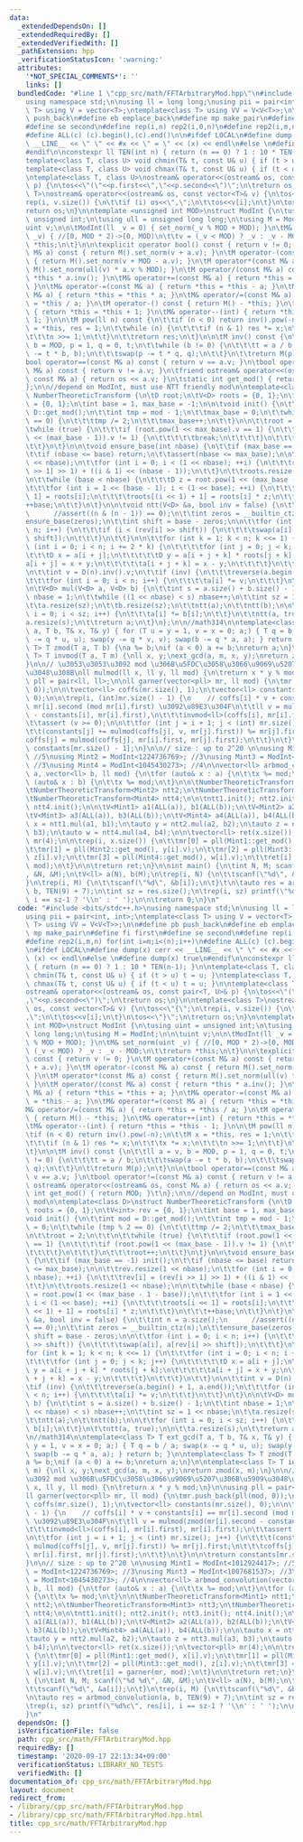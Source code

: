 ```yaml
---
data:
  _extendedDependsOn: []
  _extendedRequiredBy: []
  _extendedVerifiedWith: []
  _pathExtension: hpp
  _verificationStatusIcon: ':warning:'
  attributes:
    '*NOT_SPECIAL_COMMENTS*': ''
    links: []
  bundledCode: "#line 1 \"cpp_src/math/FFTArbitraryMod.hpp\"\n#include <bits/stdc++.h>\n\
    using namespace std;\n\nusing ll = long long;\nusing pii = pair<int, int>;\ntemplate<class\
    \ T> using V = vector<T>;\ntemplate<class T> using VV = V<V<T>>;\n\n#define pb\
    \ push_back\n#define eb emplace_back\n#define mp make_pair\n#define fi first\n\
    #define se second\n#define rep(i,n) rep2(i,0,n)\n#define rep2(i,m,n) for(int i=m;i<(n);i++)\n\
    #define ALL(c) (c).begin(),(c).end()\n\n#ifdef LOCAL\n#define dump(x) cerr <<\
    \ __LINE__ << \" \" << #x << \" = \" << (x) << endl\n#else \n#define dump(x) true\n\
    #endif\n\nconstexpr ll TEN(int n) { return (n == 0) ? 1 : 10 * TEN(n-1); }\n\n\
    template<class T, class U> void chmin(T& t, const U& u) { if (t > u) t = u; }\n\
    template<class T, class U> void chmax(T& t, const U& u) { if (t < u) t = u; }\n\
    \ntemplate<class T, class U>\nostream& operator<<(ostream& os, const pair<T, U>&\
    \ p) {\n\tos<<\"(\"<<p.first<<\",\"<<p.second<<\")\";\n\treturn os;\n}\n\ntemplate<class\
    \ T>\nostream& operator<<(ostream& os, const vector<T>& v) {\n\tos<<\"{\";\n\t\
    rep(i, v.size()) {\n\t\tif (i) os<<\",\";\n\t\tos<<v[i];\n\t}\n\tos<<\"}\";\n\t\
    return os;\n}\n\ntemplate <unsigned int MOD>\nstruct ModInt {\n\tusing uint =\
    \ unsigned int;\n\tusing ull = unsigned long long;\n\tusing M = ModInt;\n\n\t\
    uint v;\n\n\tModInt(ll _v = 0) { set_norm(_v % MOD + MOD); }\n\tM& set_norm(uint\
    \ _v) { //[0, MOD * 2)->[0, MOD)\n\t\tv = (_v < MOD) ? _v : _v - MOD;\n\t\treturn\
    \ *this;\n\t}\n\n\texplicit operator bool() const { return v != 0; }\n\tM operator+(const\
    \ M& a) const { return M().set_norm(v + a.v); }\n\tM operator-(const M& a) const\
    \ { return M().set_norm(v + MOD - a.v); }\n\tM operator*(const M& a) const { return\
    \ M().set_norm(ull(v) * a.v % MOD); }\n\tM operator/(const M& a) const { return\
    \ *this * a.inv(); }\n\tM& operator+=(const M& a) { return *this = *this + a;\
    \ }\n\tM& operator-=(const M& a) { return *this = *this - a; }\n\tM& operator*=(const\
    \ M& a) { return *this = *this * a; }\n\tM& operator/=(const M& a) { return *this\
    \ = *this / a; }\n\tM operator-() const { return M() - *this; }\n\tM& operator++(int)\
    \ { return *this = *this + 1; }\n\tM& operator--(int) { return *this = *this -\
    \ 1; }\n\n\tM pow(ll n) const {\n\t\tif (n < 0) return inv().pow(-n);\n\t\tM x\
    \ = *this, res = 1;\n\t\twhile (n) {\n\t\t\tif (n & 1) res *= x;\n\t\t\tx *= x;\n\
    \t\t\tn >>= 1;\n\t\t}\n\t\treturn res;\n\t}\n\n\tM inv() const {\n\t\tll a = v,\
    \ b = MOD, p = 1, q = 0, t;\n\t\twhile (b != 0) {\n\t\t\tt = a / b;\n\t\t\tswap(a\
    \ -= t * b, b);\n\t\t\tswap(p -= t * q, q);\n\t\t}\n\t\treturn M(p);\n\t}\n\n\t\
    bool operator==(const M& a) const { return v == a.v; }\n\tbool operator!=(const\
    \ M& a) const { return v != a.v; }\n\tfriend ostream& operator<<(ostream& os,\
    \ const M& a) { return os << a.v; }\n\tstatic int get_mod() { return MOD; }\t\n\
    };\n\n//depend on ModInt, must use NTT friendly mod\n\ntemplate<class D>\nstruct\
    \ NumberTheoreticTransform {\n\tD root;\n\tV<D> roots = {0, 1};\n\tV<int> rev\
    \ = {0, 1};\n\tint base = 1, max_base = -1;\n\n\tvoid init() {\n\t\tint mod =\
    \ D::get_mod();\n\t\tint tmp = mod - 1;\n\t\tmax_base = 0;\n\t\twhile (tmp % 2\
    \ == 0) {\n\t\t\ttmp /= 2;\n\t\t\tmax_base++;\n\t\t}\n\n\t\troot = 2;\n\t\t\n\t\
    \twhile (true) {\n\t\t\tif (root.pow(1 << max_base).v == 1) {\n\t\t\t\tif (root.pow(1\
    \ << (max_base - 1)).v != 1) {\n\t\t\t\t\tbreak;\n\t\t\t\t}\n\t\t\t}\n\t\t\troot++;\n\
    \t\t}\n\t}\n\n\tvoid ensure_base(int nbase) {\n\t\tif (max_base == -1) init();\n\
    \t\tif (nbase <= base) return;\n\t\tassert(nbase <= max_base);\n\n\t\trev.resize(1\
    \ << nbase);\n\t\tfor (int i = 0; i < (1 << nbase); ++i) {\n\t\t\trev[i] = (rev[i\
    \ >> 1] >> 1) + ((i & 1) << (nbase - 1));\n\t\t}\n\t\troots.resize(1 << nbase);\n\
    \n\t\twhile (base < nbase) {\n\t\t\tD z = root.pow(1 << (max_base - 1 - base));\n\
    \t\t\tfor (int i = 1 << (base - 1); i < (1 << base); ++i) {\n\t\t\t\troots[i <<\
    \ 1] = roots[i];\n\t\t\t\troots[(i << 1) + 1] = roots[i] * z;\n\t\t\t}\n\t\t\t\
    ++base;\n\t\t}\n\t}\n\n\tvoid ntt(V<D> &a, bool inv = false) {\n\t\tint n = a.size();\n\
    \      //assert((n & (n - 1)) == 0);\n\t\tint zeros = __builtin_ctz(n);\n\t\t\
    ensure_base(zeros);\n\t\tint shift = base - zeros;\n\n\t\tfor (int i = 0; i <\
    \ n; i++) {\n\t\t\tif (i < (rev[i] >> shift)) {\n\t\t\t\tswap(a[i], a[rev[i] >>\
    \ shift]);\n\t\t\t}\n\t\t}\n\n\t\tfor (int k = 1; k < n; k <<= 1) {\n\t\t\tfor\
    \ (int i = 0; i < n; i += 2 * k) {\n\t\t\t\tfor (int j = 0; j < k; j++) {\n\t\t\
    \t\t\tD x = a[i + j];\n\t\t\t\t\tD y = a[i + j + k] * roots[j + k];\n\t\t\t\t\t\
    a[i + j] = x + y;\n\t\t\t\t\ta[i + j + k] = x - y;\n\t\t\t\t}\n\t\t\t}\n\t\t}\n\
    \n\t\tint v = D(n).inv().v;\n\t\tif (inv) {\n\t\t\treverse(a.begin() + 1, a.end());\n\
    \t\t\tfor (int i = 0; i < n; i++) {\n\t\t\t\ta[i] *= v;\n\t\t\t}\n\t\t}\n\t}\n\
    \n\tV<D> mul(V<D> a, V<D> b) {\n\t\tint s = a.size() + b.size() - 1;\n\t\tint\
    \ nbase = 1;\n\t\twhile ((1 << nbase) < s) nbase++;\n\t\tint sz = 1 << nbase;\n\
    \t\ta.resize(sz);\n\t\tb.resize(sz);\n\t\tntt(a);\n\t\tntt(b);\n\n\t\tfor (int\
    \ i = 0; i < sz; i++) {\n\t\t\ta[i] *= b[i];\n\t\t}\n\t\tntt(a, true);\n\n\t\t\
    a.resize(s);\n\t\treturn a;\n\t}\n};\n\n//math314\n\ntemplate<class T> T ext_gcd(T\
    \ a, T b, T& x, T& y) { for (T u = y = 1, v = x = 0; a;) { T q = b / a; swap(x\
    \ -= q * u, u); swap(y -= q * v, v); swap(b -= q * a, a); } return b; }\n\ntemplate<class\
    \ T> T zmod(T a, T b) {\na %= b;\nif (a < 0) a += b;\nreturn a;\n}\n\ntemplate<class\
    \ T> T invmod(T a, T m) {\nll x, y;\next_gcd(a, m, x, y);\nreturn zmod(x, m);\n\
    }\n\n// \u3053\u3053\u3092 mod \u306B\u5FDC\u3058\u3066\u9069\u5207\u306B\u5909\
    \u3048\u308B\nll mulmod(ll x, ll y, ll mod) {\n\treturn x * y % mod;\n}\n\nusing\
    \ pll = pair<ll, ll>;\n\nll garner(vector<pll> mr, ll mod) {\n\tmr.push_back(pll(mod,\
    \ 0));\n\n\tvector<ll> coffs(mr.size(), 1);\n\tvector<ll> constants(mr.size(),\
    \ 0);\n\n\trep(i, (int)mr.size() - 1) {\n    // coffs[i] * v + constants[i] ==\
    \ mr[i].second (mod mr[i].first) \u3092\u89E3\u304F\n\t\tll v = mulmod(zmod(mr[i].second\
    \ - constants[i], mr[i].first),\n\t\t\tinvmod<ll>(coffs[i], mr[i].first), mr[i].first);\n\
    \t\tassert (v >= 0);\n\n\t\tfor (int j = i + 1; j < (int) mr.size(); j++) {\n\t\
    \t\t(constants[j] += mulmod(coffs[j], v, mr[j].first)) %= mr[j].first;\n\t\t\t\
    coffs[j] = mulmod(coffs[j], mr[i].first, mr[j].first);\n\t\t}\n\t}\n\n\treturn\
    \ constants[mr.size() - 1];\n}\n\n// size : up to 2^20 \n\nusing Mint1 = ModInt<1012924417>;\
    \ //5\nusing Mint2 = ModInt<1224736769>; //3\nusing Mint3 = ModInt<1007681537>;\
    \ //3\nusing Mint4 = ModInt<1045430273>; //4\n\nvector<ll> arbmod_convolution(vector<ll>\
    \ a, vector<ll> b, ll mod) {\n\tfor (auto& x : a) {\n\t\tx %= mod;\n\t}\n\tfor\
    \ (auto& x : b) {\n\t\tx %= mod;\n\t}\n\n\tNumberTheoreticTransform<Mint1> ntt1;\n\
    \tNumberTheoreticTransform<Mint2> ntt2;\n\tNumberTheoreticTransform<Mint3> ntt3;\n\
    \tNumberTheoreticTransform<Mint4> ntt4;\n\n\tntt1.init(); ntt2.init(); ntt3.init();\
    \ ntt4.init();\n\n\tV<Mint1> a1(ALL(a)), b1(ALL(b));\n\tV<Mint2> a2(ALL(a)), b2(ALL(b));\n\
    \tV<Mint3> a3(ALL(a)), b3(ALL(b));\n\tV<Mint4> a4(ALL(a)), b4(ALL(b));\n\n\tauto\
    \ x = ntt1.mul(a1, b1);\n\tauto y = ntt2.mul(a2, b2);\n\tauto z = ntt3.mul(a3,\
    \ b3);\n\tauto w = ntt4.mul(a4, b4);\n\n\tvector<ll> ret(x.size());\n\tvector<pll>\
    \ mr(4);\n\n\trep(i, x.size()) {\n\t\tmr[0] = pll(Mint1::get_mod(), x[i].v);\n\
    \t\tmr[1] = pll(Mint2::get_mod(), y[i].v);\n\t\tmr[2] = pll(Mint3::get_mod(),\
    \ z[i].v);\n\t\tmr[3] = pll(Mint4::get_mod(), w[i].v);\n\t\tret[i] = garner(mr,\
    \ mod);\n\t}\n\n\treturn ret;\n}\n\nint main() {\n\tint N, M; scanf(\"%d %d\"\
    , &N, &M);\n\tV<ll> a(N), b(M);\n\trep(i, N) {\n\t\tscanf(\"%d\", &a[i]);\n\t\
    }\n\trep(i, M) {\n\t\tscanf(\"%d\", &b[i]);\n\t}\t\n\tauto res = arbmod_convolution(a,\
    \ b, TEN(9) + 7);\n\tint sz = res.size();\n\trep(i, sz) printf(\"%d%c\", res[i],\
    \ i == sz-1 ? '\\n' : ' ');\n\n\treturn 0;\n}\n"
  code: "#include <bits/stdc++.h>\nusing namespace std;\n\nusing ll = long long;\n\
    using pii = pair<int, int>;\ntemplate<class T> using V = vector<T>;\ntemplate<class\
    \ T> using VV = V<V<T>>;\n\n#define pb push_back\n#define eb emplace_back\n#define\
    \ mp make_pair\n#define fi first\n#define se second\n#define rep(i,n) rep2(i,0,n)\n\
    #define rep2(i,m,n) for(int i=m;i<(n);i++)\n#define ALL(c) (c).begin(),(c).end()\n\
    \n#ifdef LOCAL\n#define dump(x) cerr << __LINE__ << \" \" << #x << \" = \" <<\
    \ (x) << endl\n#else \n#define dump(x) true\n#endif\n\nconstexpr ll TEN(int n)\
    \ { return (n == 0) ? 1 : 10 * TEN(n-1); }\n\ntemplate<class T, class U> void\
    \ chmin(T& t, const U& u) { if (t > u) t = u; }\ntemplate<class T, class U> void\
    \ chmax(T& t, const U& u) { if (t < u) t = u; }\n\ntemplate<class T, class U>\n\
    ostream& operator<<(ostream& os, const pair<T, U>& p) {\n\tos<<\"(\"<<p.first<<\"\
    ,\"<<p.second<<\")\";\n\treturn os;\n}\n\ntemplate<class T>\nostream& operator<<(ostream&\
    \ os, const vector<T>& v) {\n\tos<<\"{\";\n\trep(i, v.size()) {\n\t\tif (i) os<<\"\
    ,\";\n\t\tos<<v[i];\n\t}\n\tos<<\"}\";\n\treturn os;\n}\n\ntemplate <unsigned\
    \ int MOD>\nstruct ModInt {\n\tusing uint = unsigned int;\n\tusing ull = unsigned\
    \ long long;\n\tusing M = ModInt;\n\n\tuint v;\n\n\tModInt(ll _v = 0) { set_norm(_v\
    \ % MOD + MOD); }\n\tM& set_norm(uint _v) { //[0, MOD * 2)->[0, MOD)\n\t\tv =\
    \ (_v < MOD) ? _v : _v - MOD;\n\t\treturn *this;\n\t}\n\n\texplicit operator bool()\
    \ const { return v != 0; }\n\tM operator+(const M& a) const { return M().set_norm(v\
    \ + a.v); }\n\tM operator-(const M& a) const { return M().set_norm(v + MOD - a.v);\
    \ }\n\tM operator*(const M& a) const { return M().set_norm(ull(v) * a.v % MOD);\
    \ }\n\tM operator/(const M& a) const { return *this * a.inv(); }\n\tM& operator+=(const\
    \ M& a) { return *this = *this + a; }\n\tM& operator-=(const M& a) { return *this\
    \ = *this - a; }\n\tM& operator*=(const M& a) { return *this = *this * a; }\n\t\
    M& operator/=(const M& a) { return *this = *this / a; }\n\tM operator-() const\
    \ { return M() - *this; }\n\tM& operator++(int) { return *this = *this + 1; }\n\
    \tM& operator--(int) { return *this = *this - 1; }\n\n\tM pow(ll n) const {\n\t\
    \tif (n < 0) return inv().pow(-n);\n\t\tM x = *this, res = 1;\n\t\twhile (n) {\n\
    \t\t\tif (n & 1) res *= x;\n\t\t\tx *= x;\n\t\t\tn >>= 1;\n\t\t}\n\t\treturn res;\n\
    \t}\n\n\tM inv() const {\n\t\tll a = v, b = MOD, p = 1, q = 0, t;\n\t\twhile (b\
    \ != 0) {\n\t\t\tt = a / b;\n\t\t\tswap(a -= t * b, b);\n\t\t\tswap(p -= t * q,\
    \ q);\n\t\t}\n\t\treturn M(p);\n\t}\n\n\tbool operator==(const M& a) const { return\
    \ v == a.v; }\n\tbool operator!=(const M& a) const { return v != a.v; }\n\tfriend\
    \ ostream& operator<<(ostream& os, const M& a) { return os << a.v; }\n\tstatic\
    \ int get_mod() { return MOD; }\t\n};\n\n//depend on ModInt, must use NTT friendly\
    \ mod\n\ntemplate<class D>\nstruct NumberTheoreticTransform {\n\tD root;\n\tV<D>\
    \ roots = {0, 1};\n\tV<int> rev = {0, 1};\n\tint base = 1, max_base = -1;\n\n\t\
    void init() {\n\t\tint mod = D::get_mod();\n\t\tint tmp = mod - 1;\n\t\tmax_base\
    \ = 0;\n\t\twhile (tmp % 2 == 0) {\n\t\t\ttmp /= 2;\n\t\t\tmax_base++;\n\t\t}\n\
    \n\t\troot = 2;\n\t\t\n\t\twhile (true) {\n\t\t\tif (root.pow(1 << max_base).v\
    \ == 1) {\n\t\t\t\tif (root.pow(1 << (max_base - 1)).v != 1) {\n\t\t\t\t\tbreak;\n\
    \t\t\t\t}\n\t\t\t}\n\t\t\troot++;\n\t\t}\n\t}\n\n\tvoid ensure_base(int nbase)\
    \ {\n\t\tif (max_base == -1) init();\n\t\tif (nbase <= base) return;\n\t\tassert(nbase\
    \ <= max_base);\n\n\t\trev.resize(1 << nbase);\n\t\tfor (int i = 0; i < (1 <<\
    \ nbase); ++i) {\n\t\t\trev[i] = (rev[i >> 1] >> 1) + ((i & 1) << (nbase - 1));\n\
    \t\t}\n\t\troots.resize(1 << nbase);\n\n\t\twhile (base < nbase) {\n\t\t\tD z\
    \ = root.pow(1 << (max_base - 1 - base));\n\t\t\tfor (int i = 1 << (base - 1);\
    \ i < (1 << base); ++i) {\n\t\t\t\troots[i << 1] = roots[i];\n\t\t\t\troots[(i\
    \ << 1) + 1] = roots[i] * z;\n\t\t\t}\n\t\t\t++base;\n\t\t}\n\t}\n\n\tvoid ntt(V<D>\
    \ &a, bool inv = false) {\n\t\tint n = a.size();\n      //assert((n & (n - 1))\
    \ == 0);\n\t\tint zeros = __builtin_ctz(n);\n\t\tensure_base(zeros);\n\t\tint\
    \ shift = base - zeros;\n\n\t\tfor (int i = 0; i < n; i++) {\n\t\t\tif (i < (rev[i]\
    \ >> shift)) {\n\t\t\t\tswap(a[i], a[rev[i] >> shift]);\n\t\t\t}\n\t\t}\n\n\t\t\
    for (int k = 1; k < n; k <<= 1) {\n\t\t\tfor (int i = 0; i < n; i += 2 * k) {\n\
    \t\t\t\tfor (int j = 0; j < k; j++) {\n\t\t\t\t\tD x = a[i + j];\n\t\t\t\t\tD\
    \ y = a[i + j + k] * roots[j + k];\n\t\t\t\t\ta[i + j] = x + y;\n\t\t\t\t\ta[i\
    \ + j + k] = x - y;\n\t\t\t\t}\n\t\t\t}\n\t\t}\n\n\t\tint v = D(n).inv().v;\n\t\
    \tif (inv) {\n\t\t\treverse(a.begin() + 1, a.end());\n\t\t\tfor (int i = 0; i\
    \ < n; i++) {\n\t\t\t\ta[i] *= v;\n\t\t\t}\n\t\t}\n\t}\n\n\tV<D> mul(V<D> a, V<D>\
    \ b) {\n\t\tint s = a.size() + b.size() - 1;\n\t\tint nbase = 1;\n\t\twhile ((1\
    \ << nbase) < s) nbase++;\n\t\tint sz = 1 << nbase;\n\t\ta.resize(sz);\n\t\tb.resize(sz);\n\
    \t\tntt(a);\n\t\tntt(b);\n\n\t\tfor (int i = 0; i < sz; i++) {\n\t\t\ta[i] *=\
    \ b[i];\n\t\t}\n\t\tntt(a, true);\n\n\t\ta.resize(s);\n\t\treturn a;\n\t}\n};\n\
    \n//math314\n\ntemplate<class T> T ext_gcd(T a, T b, T& x, T& y) { for (T u =\
    \ y = 1, v = x = 0; a;) { T q = b / a; swap(x -= q * u, u); swap(y -= q * v, v);\
    \ swap(b -= q * a, a); } return b; }\n\ntemplate<class T> T zmod(T a, T b) {\n\
    a %= b;\nif (a < 0) a += b;\nreturn a;\n}\n\ntemplate<class T> T invmod(T a, T\
    \ m) {\nll x, y;\next_gcd(a, m, x, y);\nreturn zmod(x, m);\n}\n\n// \u3053\u3053\
    \u3092 mod \u306B\u5FDC\u3058\u3066\u9069\u5207\u306B\u5909\u3048\u308B\nll mulmod(ll\
    \ x, ll y, ll mod) {\n\treturn x * y % mod;\n}\n\nusing pll = pair<ll, ll>;\n\n\
    ll garner(vector<pll> mr, ll mod) {\n\tmr.push_back(pll(mod, 0));\n\n\tvector<ll>\
    \ coffs(mr.size(), 1);\n\tvector<ll> constants(mr.size(), 0);\n\n\trep(i, (int)mr.size()\
    \ - 1) {\n    // coffs[i] * v + constants[i] == mr[i].second (mod mr[i].first)\
    \ \u3092\u89E3\u304F\n\t\tll v = mulmod(zmod(mr[i].second - constants[i], mr[i].first),\n\
    \t\t\tinvmod<ll>(coffs[i], mr[i].first), mr[i].first);\n\t\tassert (v >= 0);\n\
    \n\t\tfor (int j = i + 1; j < (int) mr.size(); j++) {\n\t\t\t(constants[j] +=\
    \ mulmod(coffs[j], v, mr[j].first)) %= mr[j].first;\n\t\t\tcoffs[j] = mulmod(coffs[j],\
    \ mr[i].first, mr[j].first);\n\t\t}\n\t}\n\n\treturn constants[mr.size() - 1];\n\
    }\n\n// size : up to 2^20 \n\nusing Mint1 = ModInt<1012924417>; //5\nusing Mint2\
    \ = ModInt<1224736769>; //3\nusing Mint3 = ModInt<1007681537>; //3\nusing Mint4\
    \ = ModInt<1045430273>; //4\n\nvector<ll> arbmod_convolution(vector<ll> a, vector<ll>\
    \ b, ll mod) {\n\tfor (auto& x : a) {\n\t\tx %= mod;\n\t}\n\tfor (auto& x : b)\
    \ {\n\t\tx %= mod;\n\t}\n\n\tNumberTheoreticTransform<Mint1> ntt1;\n\tNumberTheoreticTransform<Mint2>\
    \ ntt2;\n\tNumberTheoreticTransform<Mint3> ntt3;\n\tNumberTheoreticTransform<Mint4>\
    \ ntt4;\n\n\tntt1.init(); ntt2.init(); ntt3.init(); ntt4.init();\n\n\tV<Mint1>\
    \ a1(ALL(a)), b1(ALL(b));\n\tV<Mint2> a2(ALL(a)), b2(ALL(b));\n\tV<Mint3> a3(ALL(a)),\
    \ b3(ALL(b));\n\tV<Mint4> a4(ALL(a)), b4(ALL(b));\n\n\tauto x = ntt1.mul(a1, b1);\n\
    \tauto y = ntt2.mul(a2, b2);\n\tauto z = ntt3.mul(a3, b3);\n\tauto w = ntt4.mul(a4,\
    \ b4);\n\n\tvector<ll> ret(x.size());\n\tvector<pll> mr(4);\n\n\trep(i, x.size())\
    \ {\n\t\tmr[0] = pll(Mint1::get_mod(), x[i].v);\n\t\tmr[1] = pll(Mint2::get_mod(),\
    \ y[i].v);\n\t\tmr[2] = pll(Mint3::get_mod(), z[i].v);\n\t\tmr[3] = pll(Mint4::get_mod(),\
    \ w[i].v);\n\t\tret[i] = garner(mr, mod);\n\t}\n\n\treturn ret;\n}\n\nint main()\
    \ {\n\tint N, M; scanf(\"%d %d\", &N, &M);\n\tV<ll> a(N), b(M);\n\trep(i, N) {\n\
    \t\tscanf(\"%d\", &a[i]);\n\t}\n\trep(i, M) {\n\t\tscanf(\"%d\", &b[i]);\n\t}\t\
    \n\tauto res = arbmod_convolution(a, b, TEN(9) + 7);\n\tint sz = res.size();\n\
    \trep(i, sz) printf(\"%d%c\", res[i], i == sz-1 ? '\\n' : ' ');\n\n\treturn 0;\n\
    }\n"
  dependsOn: []
  isVerificationFile: false
  path: cpp_src/math/FFTArbitraryMod.hpp
  requiredBy: []
  timestamp: '2020-09-17 22:13:34+09:00'
  verificationStatus: LIBRARY_NO_TESTS
  verifiedWith: []
documentation_of: cpp_src/math/FFTArbitraryMod.hpp
layout: document
redirect_from:
- /library/cpp_src/math/FFTArbitraryMod.hpp
- /library/cpp_src/math/FFTArbitraryMod.hpp.html
title: cpp_src/math/FFTArbitraryMod.hpp
---
```

